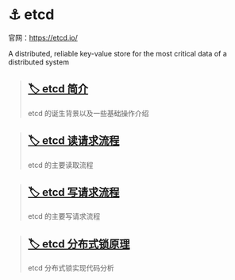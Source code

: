 # ⚓ etcd

官网：https://etcd.io/

A distributed, reliable key-value store for the most critical data of a distributed system

> ## [🏷️ etcd 简介](posts/etcd/etcd简介.md)
>
> etcd 的诞生背景以及一些基础操作介绍

>   ## [🏷️ etcd 读请求流程](posts/etcd/etcd读请求流程.md)
>
>   etcd 的主要读取流程

>   ## [🏷️ etcd 写请求流程](posts/etcd/etcd写请求流程.md)
>
>   etcd 的主要写请求流程

>   ## [🏷️ etcd 分布式锁原理](posts/etcd/etcd分布式锁原理.md)
>
>   etcd 分布式锁实现代码分析





